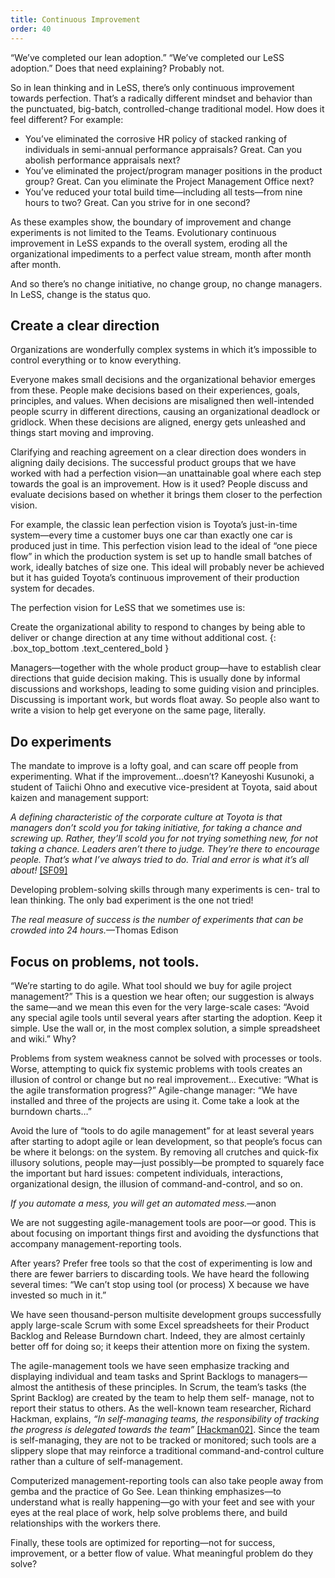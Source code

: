 ```yaml
---
title: Continuous Improvement
order: 40
---
```


“We’ve completed our lean adoption.” “We’ve completed our LeSS adoption.” Does that need explaining? Probably not.

So in lean thinking and in LeSS, there’s only continuous improvement towards perfection. That’s a radically different mindset and behavior than the punctuated, big-batch, controlled-change traditional model. How does it feel different? For example:

* You’ve eliminated the corrosive HR policy of stacked ranking of individuals in semi-annual performance appraisals? Great. Can you abolish performance appraisals next?
* You’ve eliminated the project/program manager positions in the product group? Great. Can you eliminate the Project Management Office next?
* You’ve reduced your total build time—including all tests—from nine hours to two? Great. Can you strive for in one second?

As these examples show, the boundary of improvement and change experiments is not limited to the Teams. Evolutionary continuous improvement in LeSS expands to the overall system, eroding all the organizational impediments to a perfect value stream, month after month after month.

And so there’s no change initiative, no change group, no change managers. In LeSS, change is the status quo.

## Create a clear direction

Organizations are wonderfully complex systems in which it’s impossible to control everything or to know everything.

Everyone makes small decisions and the organizational behavior emerges from these. People make decisions based on their experiences, goals, principles, and values. When decisions are misaligned then well-intended people scurry in different directions, causing an organizational deadlock or gridlock. When these decisions are aligned, energy gets unleashed and things start moving and improving.

Clarifying and reaching agreement on a clear direction does wonders in aligning daily decisions. The successful product groups that we have worked with had a perfection vision—an unattainable goal where each step towards the goal is an improvement. How is it used? People discuss and evaluate decisions based on whether it brings them closer to the perfection vision.

For example, the classic lean perfection vision is Toyota’s just-in-time system—every time a customer buys one car than exactly one car is produced just in time. This perfection vision lead to the ideal of “one piece flow” in which the production system is set up to handle small batches of work, ideally batches of size one. This ideal will probably never be achieved but it has guided Toyota’s continuous improvement of their production system for decades.

The perfection vision for LeSS that we sometimes use is:

Create the organizational ability to respond to changes by being able to deliver or change direction at any time without additional cost.
{: .box_top_bottom  .text_centered_bold }

Managers—together with the whole product group—have to establish clear directions that guide decision making. This is usually done by informal discussions and workshops, leading to some guiding vision and principles. Discussing is important work, but words float away. So people also want to write a vision to help get everyone on the same page, literally.

## Do experiments

The mandate to improve is a lofty goal, and can scare off people from experimenting. What if the improvement...doesn’t? Kaneyoshi Kusunoki, a student of Taiichi Ohno and executive vice-president at Toyota, said about kaizen and management support:

*A defining characteristic of the corporate culture at Toyota is that managers don’t scold you for taking initiative, for taking a chance and screwing up. Rather, they’ll scold you for not trying something new, for not taking a chance. Leaders aren’t there to judge. They’re there to encourage people. That’s what I’ve always tried to do. Trial and error is what it’s all about!* [[SF09]](http://www.amazon.com/Birth-Lean-Takahiro-Fujimoto-ebook/dp/B007EFWP0M)

Developing problem-solving skills through many experiments is cen- tral to lean thinking. The only bad experiment is the one not tried!

*The real measure of success is the number of experiments that can be crowded into 24 hours.*—Thomas Edison

## Focus on problems, not tools.

“We’re starting to do agile. What tool should we buy for agile project management?” This is a question we hear often; our suggestion is always the same—and we mean this even for the very large-scale cases: “Avoid any special agile tools until several years after starting the adoption. Keep it simple. Use the wall or, in the most complex solution, a simple spreadsheet and wiki.” Why?

Problems from system weakness cannot be solved with processes or tools. Worse, attempting to quick fix systemic problems with tools creates an illusion of control or change but no real improvement… Executive: “What is the agile transformation progress?” Agile-change manager: “We have installed <AgileToolX> and three of the projects are using it. Come take a look at the burndown charts…”

Avoid the lure of “tools to do agile management” for at least several years after starting to adopt agile or lean development, so that people’s focus can be where it belongs: on the system. By removing all crutches and quick-fix illusory solutions, people may—just possibly—be prompted to squarely face the important but hard issues: competent individuals, interactions, organizational design, the illusion of command-and-control, and so on.

*If you automate a mess, you will get an automated mess.*—anon

We are not suggesting agile-management tools are poor—or good. This is about focusing on important things first and avoiding the dysfunctions that accompany management-reporting tools.

After <N> years? Prefer free tools so that the cost of experimenting is low and there are fewer barriers to discarding tools. We have heard the following several times: “We can’t stop using tool (or process) X because we have invested so much in it.”

We have seen thousand-person multisite development groups successfully apply large-scale Scrum with some Excel spreadsheets for their Product Backlog and Release Burndown chart. Indeed, they are almost certainly better off for doing so; it keeps their attention more on fixing the system.

The agile-management tools we have seen emphasize tracking and displaying individual and team tasks and Sprint Backlogs to managers—almost the antithesis of these principles. In Scrum, the team’s tasks (the Sprint Backlog) are created by the team to help them self- manage, not to report their status to others. As the well-known team researcher, Richard Hackman, explains, *“In self-managing teams, the responsibility of tracking the progress is delegated towards the team”* [[Hackman02]](http://www.amazon.com/Leading-Teams-Setting-Stage-Performances/dp/1578513332). Since the team is self-managing, they are not to be tracked or monitored; such tools are a slippery slope that may reinforce a traditional command-and-control culture rather than a culture of self-management.

Computerized management-reporting tools can also take people away from gemba and the practice of Go See. Lean thinking emphasizes—to understand what is really happening—go with your feet and see with your eyes at the real place of work, help solve problems there, and build relationships with the workers there.

Finally, these tools are optimized for reporting—not for success, improvement, or a better flow of value. What meaningful problem do they solve?